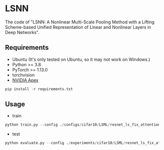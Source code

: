 # LSNN
The code of "LSNN: A Nonlinear Multi-Scale Pooling Method with a Lifting Scheme-based Unified Representation of Linear and Nonlinear Layers in Deep Networks".

## Requirements
- Ubuntu (It's only tested on Ubuntu, so it may not work on Windows.)
- Python >= 3.8
- PyTorch >= 1.13.0
- torchvision
- [NVIDIA Apex](https://github.com/NVIDIA/apex)
  
```python
pip install -r requirements.txt
```
## Usage
- train
```python
python train.py --config ./configs/cifar10/LSML/resnet_ls_fix_attention.yaml
```
- test
```python
python evaluate.py --config ./experiments/cifar10/LSML/resnet_ls_fix_attention/exp00/config.yaml
```
